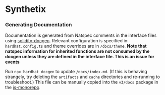 # Synthetix

### Generating Documentation

Documentation is generated from Natspec comments in the interface files using [solidity-docgen](https://github.com/OpenZeppelin/solidity-docgen). Relevant configuration is specified in `hardhat.config.ts` and theme overrides are in `/docs/theme`. **Note that natspec information for inherited functions are not consumed by the docgen unless they are defined in the interface file. This is an issue for [events](https://github.com/ethereum/solidity/issues/8911#issuecomment-654774228)**

Run `npx hardhat docgen` to update `/docs/index.md`. (If this is behaving strangely, try deleting the `artifacts` and `cache` directories and re-running to troubleshoot.) This file can be manually copied into the `v3/docs` package in the [js-monorepo](https://github.com/synthetixio/js-monorepo).
